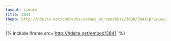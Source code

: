```yaml
---
layout: sieutv
title: 3841
thumb: http://hdsite.net/contents/videos_screenshots/3000/3841/preview_360p.mp4.jpg
---
```

{% include iframe src='http://hdsite.net/embed/3841' %}
 
